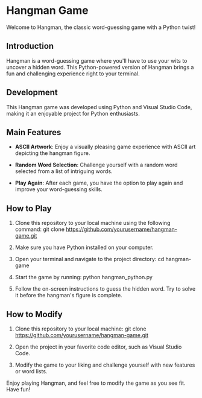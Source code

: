 # Hangman Game

Welcome to Hangman, the classic word-guessing game with a Python twist!

## Introduction

Hangman is a word-guessing game where you'll have to use your wits to uncover a hidden word. This Python-powered version of Hangman brings a fun and challenging experience right to your terminal.

## Development

This Hangman game was developed using Python and Visual Studio Code, making it an enjoyable project for Python enthusiasts.

## Main Features

- **ASCII Artwork**: Enjoy a visually pleasing game experience with ASCII art depicting the hangman figure.

- **Random Word Selection**: Challenge yourself with a random word selected from a list of intriguing words.

- **Play Again**: After each game, you have the option to play again and improve your word-guessing skills.

## How to Play

1. Clone this repository to your local machine using the following command:
git clone https://github.com/yourusername/hangman-game.git

2. Make sure you have Python installed on your computer.

3. Open your terminal and navigate to the project directory:
cd hangman-game

4. Start the game by running:
python hangman_python.py


5. Follow the on-screen instructions to guess the hidden word. Try to solve it before the hangman's figure is complete.

## How to Modify

1. Clone this repository to your local machine:
git clone https://github.com/yourusername/hangman-game.git

2. Open the project in your favorite code editor, such as Visual Studio Code.

3. Modify the game to your liking and challenge yourself with new features or word lists.

Enjoy playing Hangman, and feel free to modify the game as you see fit. Have fun!


